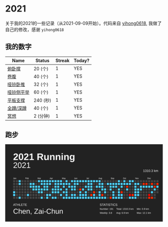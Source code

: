 # 2021
关于我的2021的一些记录（从2021-09-09开始）。代码来自 [yihong0618](https://github.com/yihong0618/2021l), 我做了自己的修改，感谢 `yihong0618`

## 我的数字

<!--START_SECTION:my_number-->
| Name | Status | Streak | Today? | 
 | ---- | ---- | ---- | ---- |
| [俯卧撑](https://github.com/chenzaichun/2021/issues/6) | 20 (个) | 1 | YES |
| [卷腹](https://github.com/chenzaichun/2021/issues/3) | 40 (个) | 1 | YES |
| [哑铃卧推](https://github.com/chenzaichun/2021/issues/5) | 32 (个) | 1 | YES |
| [哑铃侧平举](https://github.com/chenzaichun/2021/issues/4) | 60 (个) | 1 | YES |
| [平板支撑](https://github.com/chenzaichun/2021/issues/2) | 240 (秒) | 1 | YES |
| [全蹲/深蹲](https://github.com/chenzaichun/2021/issues/1) | 40 (个) | 1 | YES |
| [冥想](https://github.com/chenzaichun/2021/issues/7) | 2 (分钟) | 1 | YES |

<!--END_SECTION:my_number-->

## 跑步

![](https://raw.githubusercontent.com/chenzaichun/running_page/gh-pages/static/assets/github_2021.svg)


